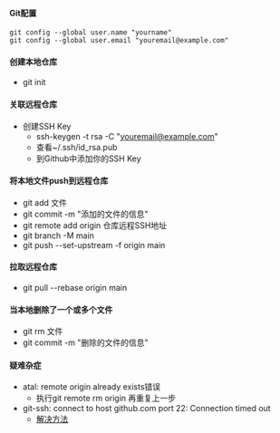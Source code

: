 #### Git配置
```
git config --global user.name "yourname"
git config --global user.email "youremail@example.com"
```
#### 创建本地仓库
- git init
#### 关联远程仓库
- 创建SSH Key
   - ssh-keygen -t rsa -C "youremail@example.com"
   - 查看~/.ssh/id_rsa.pub
   - 到Github中添加你的SSH Key
#### 将本地文件push到远程仓库
- git add 文件
- git commit -m "添加的文件的信息"
- git remote add origin 仓库远程SSH地址
- git branch -M main
- git push --set-upstream -f origin main
#### 拉取远程仓库 
- git pull --rebase origin main
#### 当本地删除了一个或多个文件 
- git rm 文件
- git commit -m "删除的文件的信息"
#### 疑难杂症
- atal: remote origin already exists错误 
   - 执行git remote rm origin 再重复上一步
- git-ssh: connect to host github.com port 22: Connection timed out
   - [解决方法](https://www.jianshu.com/p/c3aac5024877)
